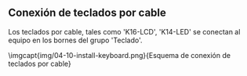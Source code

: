 ## Conexión de teclados por cable

Los teclados por cable, tales como 'K16-LCD', 'K14-LED' se conectan al equipo en los bornes del grupo 'Teclado'.

\imgcapt{img/04-10-install-keyboard.png}{Esquema de conexión de teclados por cable}